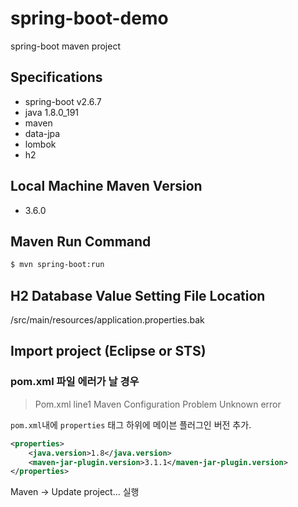 # spring-boot-demo
spring-boot maven project

## Specifications
- spring-boot v2.6.7
- java 1.8.0_191
- maven
- data-jpa
- lombok
- h2

## Local Machine Maven Version
- 3.6.0

## Maven Run Command
```bash
$ mvn spring-boot:run
```

## H2 Database Value Setting File Location
/src/main/resources/application.properties.bak

## Import project (Eclipse or STS)
### pom.xml 파일 에러가 날 경우
> Pom.xml line1 Maven Configuration Problem Unknown error

`pom.xml`내에 `properties` 태그 하위에 메이븐 플러그인 버전 추가.

```xml
<properties>
	<java.version>1.8</java.version>
    <maven-jar-plugin.version>3.1.1</maven-jar-plugin.version>
</properties>
```

Maven -> Update project... 실행